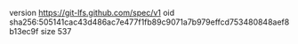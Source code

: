 version https://git-lfs.github.com/spec/v1
oid sha256:505141cac43d486ac7e477f1fb89c9071a7b979effcd753480848aef8b13ec9f
size 537
